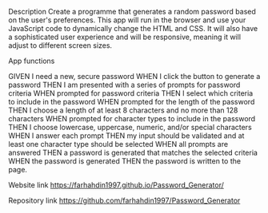 
Description 
Create a programme that generates a random password based on the user's preferences. This app will run in the browser and use your JavaScript code to dynamically change the HTML and CSS. It will also have a sophisticated user experience and will be responsive, meaning it will adjust to different screen sizes.

App functions 

GIVEN I need a new, secure password 
WHEN I click the button to generate a password 
THEN I am presented with a series of prompts for password criteria WHEN prompted for password criteria 
THEN I select which criteria to include in the password 
WHEN prompted for the length of the password 
THEN I choose a length of at least 8 characters and no more than 128 characters WHEN prompted for character types to include in the password 
THEN I choose lowercase, uppercase, numeric, and/or special characters WHEN I answer each prompt
 THEN my input should be validated and at least one character type should be selected WHEN all prompts are answered 
 THEN a password is generated that matches the selected criteria 
 WHEN the password is generated 
 THEN the password is written to the page.

Website link
https://farhahdin1997.github.io/Password_Generator/

Repository link
https://github.com/farhahdin1997/Password_Generator
